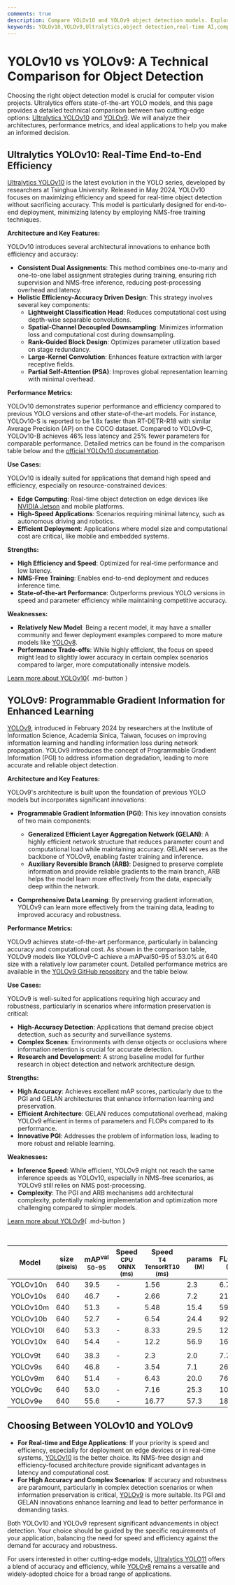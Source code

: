 ```yaml
---
comments: true
description: Compare YOLOv10 and YOLOv9 object detection models. Explore architectures, metrics, and use cases to choose the best model for your application.
keywords: YOLOv10,YOLOv9,Ultralytics,object detection,real-time AI,computer vision,model comparison,AI deployment,deep learning
---
```


# YOLOv10 vs YOLOv9: A Technical Comparison for Object Detection

Choosing the right object detection model is crucial for computer vision projects. Ultralytics offers state-of-the-art YOLO models, and this page provides a detailed technical comparison between two cutting-edge options: [Ultralytics YOLOv10](https://docs.ultralytics.com/models/yolov10/) and [YOLOv9](https://docs.ultralytics.com/models/yolov9/). We will analyze their architectures, performance metrics, and ideal applications to help you make an informed decision.

<script async src="https://cdn.jsdelivr.net/npm/chart.js"></script>
<script defer src="../../javascript/benchmark.js"></script>

<canvas id="modelComparisonChart" width="1024" height="400" active-models='["YOLOv10", "YOLOv9"]'></canvas>

## Ultralytics YOLOv10: Real-Time End-to-End Efficiency

[Ultralytics YOLOv10](https://docs.ultralytics.com/models/yolov10/) is the latest evolution in the YOLO series, developed by researchers at Tsinghua University. Released in May 2024, YOLOv10 focuses on maximizing efficiency and speed for real-time object detection without sacrificing accuracy. This model is particularly designed for end-to-end deployment, minimizing latency by employing NMS-free training techniques.

**Architecture and Key Features:**

YOLOv10 introduces several architectural innovations to enhance both efficiency and accuracy:

- **Consistent Dual Assignments**: This method combines one-to-many and one-to-one label assignment strategies during training, ensuring rich supervision and NMS-free inference, reducing post-processing overhead and latency.
- **Holistic Efficiency-Accuracy Driven Design**: This strategy involves several key components:
    - **Lightweight Classification Head**: Reduces computational cost using depth-wise separable convolutions.
    - **Spatial-Channel Decoupled Downsampling**: Minimizes information loss and computational cost during downsampling.
    - **Rank-Guided Block Design**: Optimizes parameter utilization based on stage redundancy.
    - **Large-Kernel Convolution**: Enhances feature extraction with larger receptive fields.
    - **Partial Self-Attention (PSA)**: Improves global representation learning with minimal overhead.

**Performance Metrics:**

YOLOv10 demonstrates superior performance and efficiency compared to previous YOLO versions and other state-of-the-art models. For instance, YOLOv10-S is reported to be 1.8x faster than RT-DETR-R18 with similar Average Precision (AP) on the COCO dataset. Compared to YOLOv9-C, YOLOv10-B achieves 46% less latency and 25% fewer parameters for comparable performance. Detailed metrics can be found in the comparison table below and the [official YOLOv10 documentation](https://docs.ultralytics.com/models/yolov10/).

**Use Cases:**

YOLOv10 is ideally suited for applications that demand high speed and efficiency, especially on resource-constrained devices:

- **Edge Computing**: Real-time object detection on edge devices like [NVIDIA Jetson](https://docs.ultralytics.com/guides/nvidia-jetson/) and mobile platforms.
- **High-Speed Applications**: Scenarios requiring minimal latency, such as autonomous driving and robotics.
- **Efficient Deployment**: Applications where model size and computational cost are critical, like mobile and embedded systems.

**Strengths:**

- **High Efficiency and Speed**: Optimized for real-time performance and low latency.
- **NMS-Free Training**: Enables end-to-end deployment and reduces inference time.
- **State-of-the-art Performance**: Outperforms previous YOLO versions in speed and parameter efficiency while maintaining competitive accuracy.

**Weaknesses:**

- **Relatively New Model**: Being a recent model, it may have a smaller community and fewer deployment examples compared to more mature models like [YOLOv8](https://docs.ultralytics.com/models/yolov8/).
- **Performance Trade-offs**: While highly efficient, the focus on speed might lead to slightly lower accuracy in certain complex scenarios compared to larger, more computationally intensive models.

[Learn more about YOLOv10](https://docs.ultralytics.com/models/yolov10/){ .md-button }

## YOLOv9: Programmable Gradient Information for Enhanced Learning

[YOLOv9](https://docs.ultralytics.com/models/yolov9/), introduced in February 2024 by researchers at the Institute of Information Science, Academia Sinica, Taiwan, focuses on improving information learning and handling information loss during network propagation. YOLOv9 introduces the concept of Programmable Gradient Information (PGI) to address information degradation, leading to more accurate and reliable object detection.

**Architecture and Key Features:**

YOLOv9's architecture is built upon the foundation of previous YOLO models but incorporates significant innovations:

- **Programmable Gradient Information (PGI)**: This key innovation consists of two main components:

    - **Generalized Efficient Layer Aggregation Network (GELAN)**: A highly efficient network structure that reduces parameter count and computational load while maintaining accuracy. GELAN serves as the backbone of YOLOv9, enabling faster training and inference.
    - **Auxiliary Reversible Branch (ARB)**: Designed to preserve complete information and provide reliable gradients to the main branch, ARB helps the model learn more effectively from the data, especially deep within the network.

- **Comprehensive Data Learning**: By preserving gradient information, YOLOv9 can learn more effectively from the training data, leading to improved accuracy and robustness.

**Performance Metrics:**

YOLOv9 achieves state-of-the-art performance, particularly in balancing accuracy and computational cost. As shown in the comparison table, YOLOv9 models like YOLOv9-C achieve a mAPval50-95 of 53.0% at 640 size with a relatively low parameter count. Detailed performance metrics are available in the [YOLOv9 GitHub repository](https://github.com/WongKinYiu/yolov9) and the table below.

**Use Cases:**

YOLOv9 is well-suited for applications requiring high accuracy and robustness, particularly in scenarios where information preservation is critical:

- **High-Accuracy Detection**: Applications that demand precise object detection, such as security and surveillance systems.
- **Complex Scenes**: Environments with dense objects or occlusions where information retention is crucial for accurate detection.
- **Research and Development**: A strong baseline model for further research in object detection and network architecture design.

**Strengths:**

- **High Accuracy**: Achieves excellent mAP scores, particularly due to the PGI and GELAN architectures that enhance information learning and preservation.
- **Efficient Architecture**: GELAN reduces computational overhead, making YOLOv9 efficient in terms of parameters and FLOPs compared to its performance.
- **Innovative PGI**: Addresses the problem of information loss, leading to more robust and reliable learning.

**Weaknesses:**

- **Inference Speed**: While efficient, YOLOv9 might not reach the same inference speeds as YOLOv10, especially in NMS-free scenarios, as YOLOv9 still relies on NMS post-processing.
- **Complexity**: The PGI and ARB mechanisms add architectural complexity, potentially making implementation and optimization more challenging compared to simpler models.

[Learn more about YOLOv9](https://docs.ultralytics.com/models/yolov9/){ .md-button }

<br>

| Model    | size<br><sup>(pixels) | mAP<sup>val<br>50-95 | Speed<br><sup>CPU ONNX<br>(ms) | Speed<br><sup>T4 TensorRT10<br>(ms) | params<br><sup>(M) | FLOPs<br><sup>(B) |
|----------|-----------------------|----------------------|--------------------------------|-------------------------------------|--------------------|-------------------|
| YOLOv10n | 640                   | 39.5                 | -                              | 1.56                                | 2.3                | 6.7               |
| YOLOv10s | 640                   | 46.7                 | -                              | 2.66                                | 7.2                | 21.6              |
| YOLOv10m | 640                   | 51.3                 | -                              | 5.48                                | 15.4               | 59.1              |
| YOLOv10b | 640                   | 52.7                 | -                              | 6.54                                | 24.4               | 92.0              |
| YOLOv10l | 640                   | 53.3                 | -                              | 8.33                                | 29.5               | 120.3             |
| YOLOv10x | 640                   | 54.4                 | -                              | 12.2                                | 56.9               | 160.4             |
|          |                       |                      |                                |                                     |                    |                   |
| YOLOv9t  | 640                   | 38.3                 | -                              | 2.3                                 | 2.0                | 7.7               |
| YOLOv9s  | 640                   | 46.8                 | -                              | 3.54                                | 7.1                | 26.4              |
| YOLOv9m  | 640                   | 51.4                 | -                              | 6.43                                | 20.0               | 76.3              |
| YOLOv9c  | 640                   | 53.0                 | -                              | 7.16                                | 25.3               | 102.1             |
| YOLOv9e  | 640                   | 55.6                 | -                              | 16.77                               | 57.3               | 189.0             |

## Choosing Between YOLOv10 and YOLOv9

- **For Real-time and Edge Applications**: If your priority is speed and efficiency, especially for deployment on edge devices or in real-time systems, [YOLOv10](https://docs.ultralytics.com/models/yolov10/) is the better choice. Its NMS-free design and efficiency-focused architecture provide significant advantages in latency and computational cost.
- **For High Accuracy and Complex Scenarios**: If accuracy and robustness are paramount, particularly in complex detection scenarios or when information preservation is critical, [YOLOv9](https://docs.ultralytics.com/models/yolov9/) is more suitable. Its PGI and GELAN innovations enhance learning and lead to better performance in demanding tasks.

Both YOLOv10 and YOLOv9 represent significant advancements in object detection. Your choice should be guided by the specific requirements of your application, balancing the need for speed and efficiency against the demand for accuracy and robustness.

For users interested in other cutting-edge models, [Ultralytics YOLO11](https://docs.ultralytics.com/models/yolo11/) offers a blend of accuracy and efficiency, while [YOLOv8](https://docs.ultralytics.com/models/yolov8/) remains a versatile and widely-adopted choice for a broad range of applications.
